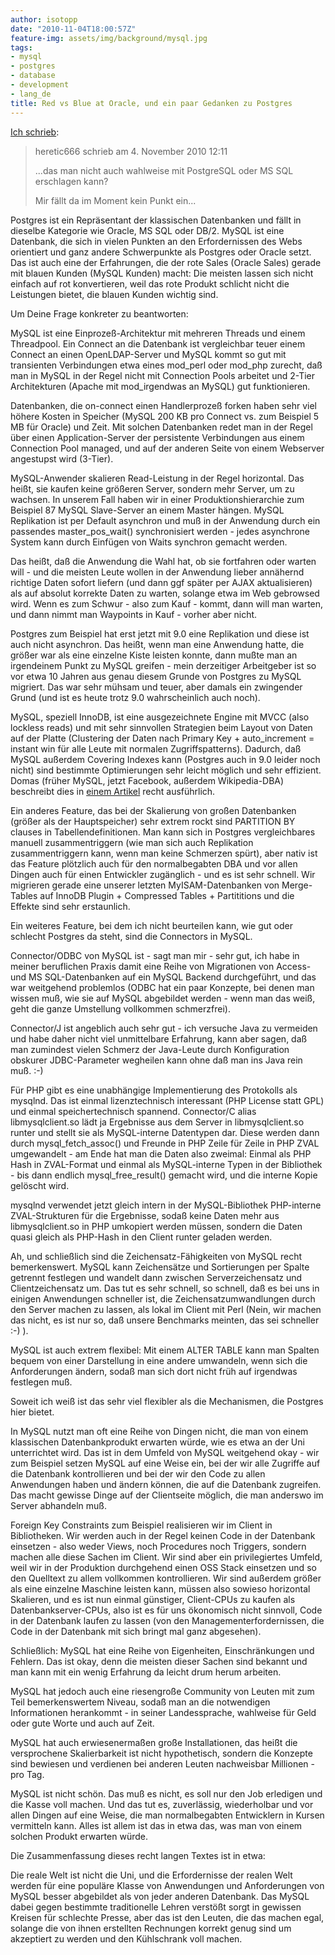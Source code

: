 ```yaml
---
author: isotopp
date: "2010-11-04T18:00:57Z"
feature-img: assets/img/background/mysql.jpg
tags:
- mysql
- postgres
- database
- development
- lang_de
title: Red vs Blue at Oracle, und ein paar Gedanken zu Postgres
---
```

[Ich schrieb](http://www.heise.de/ix/news/foren/S-Re-Kann-MySQL-eigentlich-irgendetwas/forum-188566/msg-19386125/read/): 
> heretic666 schrieb am 4. November 2010 12:11
>
> ...das man nicht auch wahlweise mit PostgreSQL oder MS SQL erschlagen
> kann?
> 
> Mir fällt da im Moment kein Punkt ein...

Postgres ist ein Repräsentant der klassischen Datenbanken und fällt in
dieselbe Kategorie wie Oracle, MS SQL oder DB/2.  MySQL ist eine Datenbank,
die sich in vielen Punkten an den Erfordernissen des Webs orientiert und
ganz andere Schwerpunkte als Postgres oder Oracle setzt.  Das ist auch eine
der Erfahrungen, die der rote Sales (Oracle Sales) gerade mit blauen Kunden
(MySQL Kunden) macht: Die meisten lassen sich nicht einfach auf rot
konvertieren, weil das rote Produkt schlicht nicht die Leistungen bietet,
die blauen Kunden wichtig sind.

Um Deine Frage konkreter zu beantworten:

MySQL ist eine Einprozeß-Architektur mit mehreren Threads und einem
Threadpool.  Ein Connect an die Datenbank ist vergleichbar teuer einem
Connect an einen OpenLDAP-Server und MySQL kommt so gut mit transienten
Verbindungen etwa eines mod_perl oder mod_php zurecht, daß man in MySQL in
der Regel nicht mit Connection Pools arbeitet und 2-Tier Architekturen
(Apache mit mod_irgendwas an MySQL) gut funktionieren.

Datenbanken, die on-connect einen Handlerprozeß forken haben sehr viel
höhere Kosten in Speicher (MySQL 200 KB pro Connect vs.  zum Beispiel 5 MB
für Oracle) und Zeit.  Mit solchen Datenbanken redet man in der Regel über
einen Application-Server der persistente Verbindungen aus einem Connection
Pool managed, und auf der anderen Seite von einem Webserver angestupst wird
(3-Tier).

MySQL-Anwender skalieren Read-Leistung in der Regel horizontal.  Das heißt,
sie kaufen keine größeren Server, sondern mehr Server, um zu wachsen.  In
unserem Fall haben wir in einer Produktionshierarchie zum Beispiel 87 MySQL
Slave-Server an einem Master hängen.  MySQL Replikation ist per Default
asynchron und muß in der Anwendung durch ein passendes master_pos_wait()
synchronisiert werden - jedes asynchrone System kann durch Einfügen von
Waits synchron gemacht werden.

Das heißt, daß die Anwendung die Wahl hat, ob sie fortfahren oder warten
will - und die meisten Leute wollen in der Anwendung lieber annähernd
richtige Daten sofort liefern (und dann ggf später per AJAX aktualisieren)
als auf absolut korrekte Daten zu warten, solange etwa im Web gebrowsed
wird.  Wenn es zum Schwur - also zum Kauf - kommt, dann will man warten, und
dann nimmt man Waypoints in Kauf - vorher aber nicht.

Postgres zum Beispiel hat erst jetzt mit 9.0 eine Replikation und diese ist
auch nicht asynchron.  Das heißt, wenn man eine Anwendung hatte, die größer
war als eine einzelne Kiste leisten konnte, dann mußte man an irgendeinem
Punkt zu MySQL greifen - mein derzeitiger Arbeitgeber ist so vor etwa 10
Jahren aus genau diesem Grunde von Postgres zu MySQL migriert.  Das war sehr
mühsam und teuer, aber damals ein zwingender Grund (und ist es heute trotz
9.0 wahrscheinlich auch noch).

MySQL, speziell InnoDB, ist eine ausgezeichnete Engine mit MVCC (also
lockless reads) und mit sehr sinnvollen Strategien beim Layout von Daten auf
der Platte (Clustering der Daten nach Primary Key + auto_increment = instant
win für alle Leute mit normalen Zugriffspatterns).  Dadurch, daß MySQL
außerdem Covering Indexes kann (Postgres auch in 9.0 leider noch nicht) sind
bestimmte Optimierungen sehr leicht möglich und sehr effizient.  Domas
(früher MySQL, jetzt Facebook, außerdem Wikipedia-DBA) beschreibt dies in 
[einem Artikel](http://mituzas.lt/2007/01/26/mysql-covering-index-performance/)
recht ausführlich.

Ein anderes Feature, das bei der Skalierung von großen Datenbanken (größer
als der Hauptspeicher) sehr extrem rockt sind PARTITION BY clauses in
Tabellendefinitionen.  Man kann sich in Postgres vergleichbares manuell
zusammentriggern (wie man sich auch Replikation zusammentriggern kann, wenn
man keine Schmerzen spürt), aber nativ ist das Feature plötzlich auch für
den normalbegabten DBA und vor allen Dingen auch für einen Entwickler
zugänglich - und es ist sehr schnell.  Wir migrieren gerade eine unserer
letzten MyISAM-Datenbanken von Merge-Tables auf InnoDB Plugin + Compressed
Tables + Partititions und die Effekte sind sehr erstaunlich.

Ein weiteres Feature, bei dem ich nicht beurteilen kann, wie gut oder
schlecht Postgres da steht, sind die Connectors in MySQL.

Connector/ODBC von MySQL ist - sagt man mir - sehr gut, ich habe in meiner
beruflichen Praxis damit eine Reihe von Migrationen von Access- und MS
SQL-Datenbanken auf ein MySQL Backend durchgeführt, und das war weitgehend
problemlos (ODBC hat ein paar Konzepte, bei denen man wissen muß, wie sie
auf MySQL abgebildet werden - wenn man das weiß, geht die ganze Umstellung
vollkommen schmerzfrei).

Connector/J ist angeblich auch sehr gut - ich versuche Java zu vermeiden und
habe daher nicht viel unmittelbare Erfahrung, kann aber sagen, daß man
zumindest vielen Schmerz der Java-Leute durch Konfiguration obskurer
JDBC-Parameter wegheilen kann ohne daß man ins Java rein muß.  :-)

Für PHP gibt es eine unabhängige Implementierung des Protokolls als mysqlnd. 
Das ist einmal lizenztechnisch interessant (PHP License statt GPL) und
einmal speichertechnisch spannend.  Connector/C alias libmysqlclient.so lädt
ja Ergebnisse aus dem Server in libmysqlclient.so runter und stellt sie als
MySQL-interne Datentypen dar.  Diese werden dann durch mysql_fetch_assoc()
und Freunde in PHP Zeile für Zeile in PHP ZVAL umgewandelt - am Ende hat man
die Daten also zweimal: Einmal als PHP Hash in ZVAL-Format und einmal als
MySQL-interne Typen in der Bibliothek - bis dann endlich mysql_free_result()
gemacht wird, und die interne Kopie gelöscht wird.

mysqlnd verwendet jetzt gleich intern in der MySQL-Bibliothek PHP-interne
ZVAL-Strukturen für die Ergebnisse, sodaß keine Daten mehr aus
libmysqlclient.so in PHP umkopiert werden müssen, sondern die Daten quasi
gleich als PHP-Hash in den Client runter geladen werden.

Ah, und schließlich sind die Zeichensatz-Fähigkeiten von MySQL recht
bemerkenswert.  MySQL kann Zeichensätze und  Sortierungen per Spalte
getrennt festlegen und wandelt dann zwischen Serverzeichensatz und
Clientzeichensatz um.  Das tut es sehr schnell, so schnell, daß es bei uns
in einigen Anwendungen schneller ist, die Zeichensatzumwandlungen durch den
Server machen zu lassen, als lokal im Client mit Perl (Nein, wir machen das
nicht, es ist nur so, daß unsere Benchmarks meinten, das sei schneller :-)
).

MySQL ist auch extrem flexibel: Mit einem ALTER TABLE kann man Spalten
bequem von einer Darstellung in eine andere umwandeln,  wenn sich die
Anforderungen ändern, sodaß man sich dort nicht früh auf irgendwas festlegen
muß.

Soweit ich weiß ist das sehr viel flexibler als die Mechanismen, die
Postgres hier bietet.

In MySQL nutzt man oft eine Reihe von Dingen nicht, die man von einem
klassischen Datenbankprodukt erwarten würde, wie es etwa an der Uni
unterrichtet wird.  Das ist in dem Umfeld von MySQL weitgehend okay - wir
zum Beispiel setzen MySQL auf eine Weise ein, bei der wir alle Zugriffe auf
die Datenbank kontrollieren und bei der wir den Code zu allen Anwendungen
haben und ändern können, die auf die Datenbank zugreifen.  Das macht gewisse
Dinge auf der Clientseite möglich, die man anderswo im Server abhandeln muß.

Foreign Key Constraints zum Beispiel realisieren wir im Client in
Bibliotheken.  Wir werden auch in der Regel keinen Code in der Datenbank
einsetzen - also weder Views, noch Procedures noch Triggers, sondern machen
alle diese Sachen im Client.  Wir sind aber ein privilegiertes Umfeld, weil
wir in der Produktion durchgehend einen OSS Stack einsetzen und so den
Quelltext zu allem vollkommen kontrollieren.  Wir sind außerdem größer als
eine einzelne Maschine leisten kann, müssen also sowieso horizontal
Skalieren, und es ist nun einmal günstiger, Client-CPUs zu kaufen als
Datenbankserver-CPUs, also ist es für uns ökonomisch nicht sinnvoll, Code in
der Datenbank laufen zu lassen (von den Managementerfordernissen, die Code
in der Datenbank mit sich bringt mal ganz abgesehen).

Schließlich: MySQL hat eine Reihe von Eigenheiten, Einschränkungen und
Fehlern.  Das ist okay, denn die meisten dieser Sachen sind bekannt und man
kann mit ein wenig Erfahrung da leicht drum herum arbeiten.

MySQL hat jedoch auch eine riesengroße Community von Leuten mit zum Teil
bemerkenswertem Niveau, sodaß man an die notwendigen Informationen
herankommt - in seiner Landessprache, wahlweise für Geld oder gute Worte und
auch auf Zeit.

MySQL hat auch erwiesenermaßen große Installationen, das heißt die
versprochene Skalierbarkeit ist nicht hypothetisch, sondern die Konzepte
sind bewiesen und verdienen bei anderen Leuten nachweisbar Millionen - pro
Tag.

MySQL ist nicht schön.  Das muß es nicht, es soll nur den Job erledigen und
die Kasse voll machen.  Und das tut es, zuverlässig, wiederholbar und vor
allen Dingen auf eine Weise, die man normalbegabten Entwicklern in Kursen
vermitteln kann.  Alles ist allem ist das in etwa das, was man von einem
solchen Produkt erwarten würde.

Die Zusammenfassung dieses recht langen Textes ist in etwa:

Die reale Welt ist nicht die Uni, und die Erfordernisse der realen Welt
werden für eine populäre Klasse von Anwendungen und Anforderungen von MySQL
besser abgebildet als von jeder anderen Datenbank.  Das MySQL dabei gegen
bestimmte traditionelle Lehren verstößt sorgt in gewissen Kreisen für
schlechte Presse, aber das ist den Leuten, die das machen egal, solange die
von ihnen erstellten Rechnungen korrekt genug sind um akzeptiert zu werden
und den Kühlschrank voll machen.
